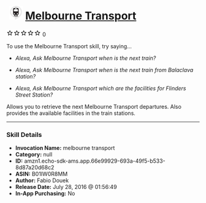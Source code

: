 # &nbsp;<img src="skill_icon" alt="Melbourne Transport icon" width="36"> [Melbourne Transport](http://alexa.amazon.com/#skills/amzn1.echo-sdk-ams.app.66e99929-693a-49f5-b533-8d87a20d68c2)
![0 stars](../../images/ic_star_border_black_18dp_1x.png)![0 stars](../../images/ic_star_border_black_18dp_1x.png)![0 stars](../../images/ic_star_border_black_18dp_1x.png)![0 stars](../../images/ic_star_border_black_18dp_1x.png)![0 stars](../../images/ic_star_border_black_18dp_1x.png) 0

To use the Melbourne Transport skill, try saying...

* *Alexa, Ask Melbourne Transport when is the next train?*

* *Alexa, Ask Melbourne Transport when is the next train from Balaclava station?*

* *Alexa, Ask Melbourne Transport which are the facilities for Flinders Street Station?*

Allows you to retrieve the next Melbourne Transport departures. Also provides the available facilities in the train stations.

***

### Skill Details

* **Invocation Name:** melbourne transport
* **Category:** null
* **ID:** amzn1.echo-sdk-ams.app.66e99929-693a-49f5-b533-8d87a20d68c2
* **ASIN:** B01IW0R8MM
* **Author:** Fabio Douek
* **Release Date:** July 28, 2016 @ 01:56:49
* **In-App Purchasing:** No
